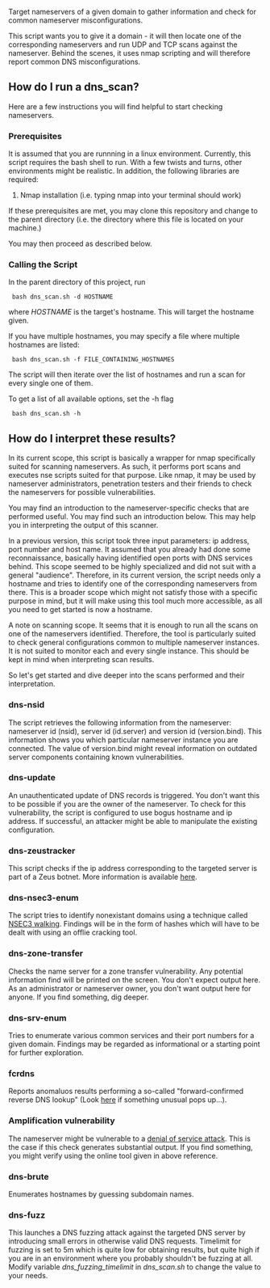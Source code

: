 Target nameservers of a given domain to gather information and check for common nameserver misconfigurations.

This script wants you to give it a domain - it will then locate one of the corresponding nameservers and run UDP and TCP scans against the nameserver. Behind the scenes, it uses nmap scripting and will therefore report common DNS misconfigurations.

## How do I run a dns_scan?
Here are a few instructions you will find helpful to start checking nameservers.
### Prerequisites
It is assumed that you are runnning in a linux environment. Currently, this script requires the bash shell to run.
With a few twists and turns, other environments might be realistic. In addition, the following libraries are required:
1. Nmap installation (i.e. typing nmap into your terminal should work)

If these prerequisites are met, you may clone this repository and change to the parent directory (i.e. the directory where this file is located on your machine.)

You may then proceed as described below.

### Calling the Script

In the parent directory of this project, run

     bash dns_scan.sh -d HOSTNAME

where *HOSTNAME* is the target's hostname. This will target the hostname given.

If you have multiple hostnames, you may specify a file where multiple hostnames are listed:

     bash dns_scan.sh -f FILE_CONTAINING_HOSTNAMES

The script will then iterate over the list of hostnames and run a scan for every single one of them.

To get a list of all available options, set the -h flag

     bash dns_scan.sh -h

## How do I interpret these results?
In its current scope, this script is basically a wrapper for nmap specifically suited for scanning nameservers. As such, it performs
port scans and executes nse scripts suited for that purpose. Like nmap, it may be used by nameserver administrators, penetration testers and their friends
to check the nameservers for possible vulnerabilities.

You may find an introduction to the nameserver-specific checks that are performed useful. You may find such an introduction below. This may help you
in interpreting the output of this scanner.

In a previous version, this script took three input parameters: ip address, port number and host name. It assumed that you already had
done some reconnaissance, basically having identified open ports with DNS services behind. This scope seemed to be highly specialized
and did not suit with a general "audience". Therefore, in its current version, the script needs only a hostname and tries to
identify one of the corresponding nameservers from there. This is a broader scope which might not satisfy those with a specific purpose
in mind, but it will make using this tool much more accessible, as all you need to get started is now a hostname.

A note on scanning scope. It seems that it is enough to run all the scans on one of the nameservers identified. Therefore, the tool is particularly suited
to check general configurations common to multiple nameserver instances. It is not suited to monitor each and every single instance.
This should be kept in mind when interpreting scan results.

So let's get started and dive deeper into the scans performed and their interpretation.

### dns-nsid
The script retrieves the following information from the nameserver: nameserver id (nsid), server id (id.server) and version id (version.bind).
This information shows you which particular nameserver instance you are connected. The value of version.bind might reveal information on outdated server components containing known vulnerabilities.

### dns-update
An unauthenticated update of DNS records is triggered. You don't want this to be possible if you are the owner of the nameserver. To check for this
vulnerability, the script is configured to use bogus hostname and ip address. If successful, an attacker might be able to manipulate the
existing configuration.

### dns-zeustracker
This script checks if the ip address corresponding to the targeted server is part of a Zeus botnet. More information is available 
[here](https://zeustracker.abuse.ch/ztdns.php).

### dns-nsec3-enum
The script tries to identify nonexistant domains using a technique called [NSEC3 walking](https://nmap.org/nsedoc/scripts/dns-nsec3-enum.html).
Findings will be in the form of hashes which will have to be dealt with using an offlie cracking tool.

### dns-zone-transfer
Checks the name server for a zone transfer vulnerability. Any potential information find will be printed on the screen. You don't expect output here.
As an administrator or nameserver owner, you don't want output here for anyone.
If you find something, dig deeper.

### dns-srv-enum
Tries to enumerate various common services and their port numbers for a given domain. Findings may be regarded as informational or
a starting point for further exploration.

### fcrdns
Reports anomaluos results performing a so-called "forward-confirmed reverse DNS lookup" (Look [here](https://en.wikipedia.org/wiki/Forward-confirmed_reverse_DNS) if something unusual pops up...).

### Amplification vulnerability
The nameserver might be vulnerable to a [denial of service attack](https://isc.sans.edu/diary/DNS+queries+for+/5713). This is the case if this check generates substantial output. If you find something, you might verify using the online tool given in above reference.

### dns-brute
Enumerates hostnames by guessing subdomain names.

### dns-fuzz
This launches a DNS fuzzing attack against the targeted DNS server by introducing small errors in otherwise valid DNS requests.
Timelimit for fuzzing is set to 5m which is quite low for obtaining results, but quite high if you are in an environment where you 
probably shouldn't be fuzzing at all. Modify variable *dns_fuzzing_timelimit* in *dns_scan.sh* to change the value to your needs.

